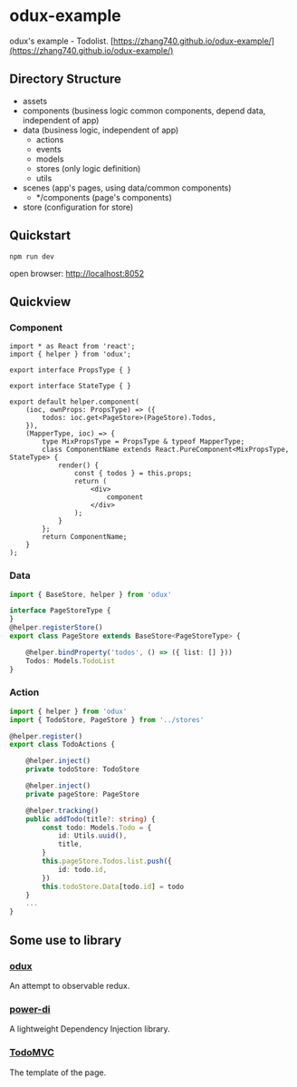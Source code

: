 # odux-example

odux's example - Todolist. [https://zhang740.github.io/odux-example/](https://zhang740.github.io/odux-example/)

## Directory Structure
- assets
- components (business logic common components, depend data, independent of app)
- data (business logic, independent of app)
    - actions
    - events
    - models
    - stores (only logic definition)
    - utils
- scenes (app's pages, using data/common components)
    - */components (page's components)
- store (configuration for store)

## Quickstart
```shell
npm run dev
```
open browser: [http://localhost:8052](http://localhost:8052)

## Quickview

### Component
```tsx
import * as React from 'react';
import { helper } from 'odux';

export interface PropsType { }

export interface StateType { }

export default helper.component(
    (ioc, ownProps: PropsType) => ({
        todos: ioc.get<PageStore>(PageStore).Todos,
    }),
    (MapperType, ioc) => {
        type MixPropsType = PropsType & typeof MapperType;
        class ComponentName extends React.PureComponent<MixPropsType, StateType> {
            render() {
                const { todos } = this.props;
                return (
                    <div>
                        component
                    </div>
                );
            }
        };
        return ComponentName;
    }
);
```

### Data
```ts
import { BaseStore, helper } from 'odux'

interface PageStoreType {
}
@helper.registerStore()
export class PageStore extends BaseStore<PageStoreType> {

    @helper.bindProperty('todos', () => ({ list: [] }))
    Todos: Models.TodoList
}
```

### Action
```ts
import { helper } from 'odux'
import { TodoStore, PageStore } from '../stores'

@helper.register()
export class TodoActions {

    @helper.inject()
    private todoStore: TodoStore

    @helper.inject()
    private pageStore: PageStore

    @helper.tracking()
    public addTodo(title?: string) {
        const todo: Models.Todo = {
            id: Utils.uuid(),
            title,
        }
        this.pageStore.Todos.list.push({
            id: todo.id,
        })
        this.todoStore.Data[todo.id] = todo
    }
    ...
}

```

## Some use to library
### [odux](https://github.com/zhang740/odux)
An attempt to observable redux.

### [power-di](https://github.com/zhang740/power-di)
A lightweight Dependency Injection library.

### [TodoMVC](https://github.com/tastejs/todomvc)
The template of the page.
